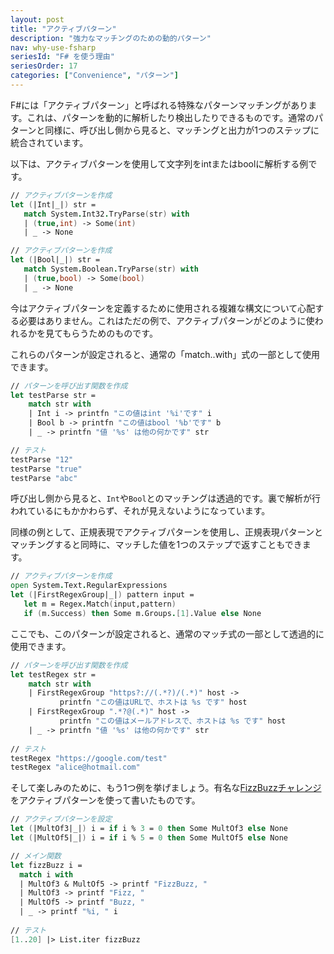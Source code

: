 ```yaml
---
layout: post
title: "アクティブパターン"
description: "強力なマッチングのための動的パターン"
nav: why-use-fsharp
seriesId: "F# を使う理由"
seriesOrder: 17
categories: ["Convenience", "パターン"]
---
```


F#には「アクティブパターン」と呼ばれる特殊なパターンマッチングがあります。これは、パターンを動的に解析したり検出したりできるものです。通常のパターンと同様に、呼び出し側から見ると、マッチングと出力が1つのステップに統合されています。

以下は、アクティブパターンを使用して文字列をintまたはboolに解析する例です。

```fsharp
// アクティブパターンを作成
let (|Int|_|) str =
   match System.Int32.TryParse(str) with
   | (true,int) -> Some(int)
   | _ -> None

// アクティブパターンを作成
let (|Bool|_|) str =
   match System.Boolean.TryParse(str) with
   | (true,bool) -> Some(bool)
   | _ -> None
```

<div class="alert alert-info">   
今はアクティブパターンを定義するために使用される複雑な構文について心配する必要はありません。これはただの例で、アクティブパターンがどのように使われるかを見てもらうためのものです。
</div>

これらのパターンが設定されると、通常の「match..with」式の一部として使用できます。

```fsharp
// パターンを呼び出す関数を作成
let testParse str = 
    match str with
    | Int i -> printfn "この値はint '%i'です" i
    | Bool b -> printfn "この値はbool '%b'です" b
    | _ -> printfn "値 '%s' は他の何かです" str

// テスト
testParse "12"
testParse "true"
testParse "abc"
```

呼び出し側から見ると、`Int`や`Bool`とのマッチングは透過的です。裏で解析が行われているにもかかわらず、それが見えないようになっています。

同様の例として、正規表現でアクティブパターンを使用し、正規表現パターンとマッチングすると同時に、マッチした値を1つのステップで返すこともできます。

```fsharp
// アクティブパターンを作成
open System.Text.RegularExpressions
let (|FirstRegexGroup|_|) pattern input =
   let m = Regex.Match(input,pattern) 
   if (m.Success) then Some m.Groups.[1].Value else None  
```

ここでも、このパターンが設定されると、通常のマッチ式の一部として透過的に使用できます。

```fsharp
// パターンを呼び出す関数を作成
let testRegex str = 
    match str with
    | FirstRegexGroup "https?://(.*?)/(.*)" host -> 
           printfn "この値はURLで、ホストは %s です" host
    | FirstRegexGroup ".*?@(.*)" host -> 
           printfn "この値はメールアドレスで、ホストは %s です" host
    | _ -> printfn "値 '%s' は他の何かです" str
   
// テスト
testRegex "https://google.com/test"
testRegex "alice@hotmail.com"
```

そして楽しみのために、もう1つ例を挙げましょう。有名な[FizzBuzzチャレンジ](http://www.aoky.net/articles/jeff_atwood/why_cant_programmers_program.htm)をアクティブパターンを使って書いたものです。

```fsharp
// アクティブパターンを設定
let (|MultOf3|_|) i = if i % 3 = 0 then Some MultOf3 else None
let (|MultOf5|_|) i = if i % 5 = 0 then Some MultOf5 else None

// メイン関数
let fizzBuzz i = 
  match i with
  | MultOf3 & MultOf5 -> printf "FizzBuzz, " 
  | MultOf3 -> printf "Fizz, " 
  | MultOf5 -> printf "Buzz, " 
  | _ -> printf "%i, " i
  
// テスト
[1..20] |> List.iter fizzBuzz 
```

